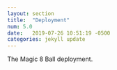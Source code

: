 ```yaml
---
layout: section
title:  "Deployment"
num: 5.0
date:   2019-07-26 10:51:19 -0500
categories: jekyll update
---
```

The Magic 8 Ball deployment.